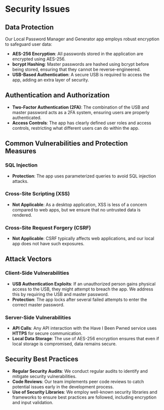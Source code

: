 # Security Issues

## Data Protection
Our Local Password Manager and Generator app employs robust encryption to safeguard user data:
- **AES-256 Encryption**: All passwords stored in the application are encrypted using AES-256.
- **bcrypt Hashing**: Master passwords are hashed using bcrypt before being stored, ensuring that they cannot be reverse-engineered.
- **USB-Based Authentication**: A secure USB is required to access the app, adding an extra layer of security.

## Authentication and Authorization
- **Two-Factor Authentication (2FA)**: The combination of the USB and master password acts as a 2FA system, ensuring users are properly authenticated.
- **Access Controls**: The app has clearly defined user roles and access controls, restricting what different users can do within the app.

## Common Vulnerabilities and Protection Measures
### SQL Injection
- **Protection**: The app uses parameterized queries to avoid SQL injection attacks.

### Cross-Site Scripting (XSS)
- **Not Applicable**: As a desktop application, XSS is less of a concern compared to web apps, but we ensure that no untrusted data is rendered.

### Cross-Site Request Forgery (CSRF)
- **Not Applicable**: CSRF typically affects web applications, and our local app does not have such exposures.

## Attack Vectors
### Client-Side Vulnerabilities
- **USB Authentication Exploits**: If an unauthorized person gains physical access to the USB, they might attempt to breach the app. We address this by requiring the USB and master password.
- **Protection**: The app locks after several failed attempts to enter the correct master password.

### Server-Side Vulnerabilities
- **API Calls**: Any API interaction with the Have I Been Pwned service uses **HTTPS** for secure communication.
- **Local Data Storage**: The use of AES-256 encryption ensures that even if local storage is compromised, data remains secure.

## Security Best Practices
- **Regular Security Audits**: We conduct regular audits to identify and mitigate security vulnerabilities.
- **Code Reviews**: Our team implements peer code reviews to catch potential issues early in the development process.
- **Use of Security Libraries**: We employ well-known security libraries and frameworks to ensure best practices are followed, including encryption and input validation.
